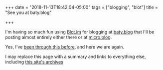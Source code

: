 +++
date = "2018-11-13T18:42:04-05:00"
tags = ["blogging", "blot"]
title = "See you at baty.blog"

+++

I'm having so much fun using [Blot.im](https://blot.im) for blogging at [baty.blog](https://www.baty.blog) that I'll
be posting almost entirely either there or at [micro.blog](https://micro.baty.net).

Yes, I've [been through this before](https://www.baty.net/2017/why-did-blot-have-to-be-so-good/), and here we are
again.

I may replace this page with a summary and links to everything else, including [this site's
archives](https://www.baty.net/post/)
